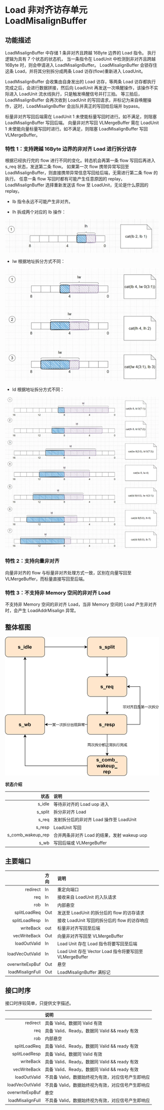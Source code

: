 # Load 非对齐访存单元 LoadMisalignBuffer

## 功能描述

LoadMisalignBuffer 中存储 1 条非对齐且跨越 16Byte 边界的 Load 指令。
执行逻辑为具有 7 个状态的状态机，
当一条指令在 LoadUnit 中检测到非对齐且跨越 16Byte 时，则会申请进入 LoadMisalignBuffer。
LoadMisalignBuffer 会锁存住这条 Load，并将其分别拆分成两条 Load 访存(flow)重新进入 LoadUnit。

LoadMisalignBuffer 会收集由自身发出的 Load 访存，等两条 Load 访存都执行完成之后，会进行数据拼接，然后向 LoadUnit 再发送一次唤醒操作，该操作不实际进入 LoadUnit 流水线执行，只是触发唤醒信号并打三拍。
等三拍后，LoadMisalignBuffer 会再次收到 LoadUnit 的写回请求，并标记为来自唤醒操作，这时，LoadMisalignBuffer 会出队并真正的写回给后端并 bypass。

标量非对齐写回后端需在 LoadUnit 1 未使能标量写回时进行。如不满足，则阻塞 LoadMisalignBuffer 写回后端。
向量非对齐写回 VLMergeBuffer 需在 LoadUnit 1 未使能向量标量写回时进行。如不满足，则阻塞 LoadMisalignBuffer 写回 VLMergeBuffer。

### 特性 1：支持跨越 16Byte 边界的非对齐 Load 进行拆分访存

根据已经执行完的 flow 进行不同的变化。转态机会再第一条 flow 写回后再进入 s_req 状态，发送第二条 flow。
如果第一次 flow 携带异常写回至 LoadMisalignBuffer，则直接携带异常信息写回给后端，无需进行第二条 flow 的执行。
任意一条 flow 写回时都有可能产生任意原因的 replay，LoadMisalignBuffer 选择重新发送该 flow 至 LoadUnit，无论是什么原因的 replay。

- lb 指令永远不可能产生非对齐。

- lh 拆成两个对应的 lb 操作：

![alt text](./figure/LoadMisalign-lh.png)

- lw 根据地址拆分方式不同：
  
![alt text](./figure/LoadMisalign-lw.png)

- ld 根据地址拆分方式不同：

![alt text](./figure/LoadMisalign-ld.png)

### 特性 2：支持向量非对齐

向量非对齐的 flow 与标量非对齐处理方式一致，区别在向量写回至 VLMergeBuffer，而标量直接写回至后端。


### 特性 3：不支持非 Memory 空间的非对齐 Load

不支持非 Memory 空间的非对齐 Load，当非 Memory 空间的 Load 产生非对齐时，会产生 LoadAddrMisalign 异常。


## 整体框图

![alt text](./figure/LoadMisalign-FSM.svg)

**状态介绍**

|              状态 | 说明                                        |
| ----------------: | :------------------------------------------ |
|            s_idle | 等待非对齐的 Load uop 进入                  |
|           s_split | 拆分非对齐 Load                             |
|             s_req | 发射拆分后的非对齐 Load 操作至 LoadUnit     |
|            s_resp | LoadUnit 写回                               |
| s_comb_wakeup_rep | 合并两条非对齐 Load 的结果，发射 wakeup uop |
|              s_wb | 写回后端或 VLMergeBuffer                    |



## 主要端口

|                  | 方向 | 说明                                                    |
| ---------------: | :--- | :------------------------------------------------------ |
|         redirect | In   | 重定向端口                                              |
|              req | In   | 接收来自 LoadUnit 的入队请求                            |
|              rob | In   | 内部悬空                                                |
|     splitLoadReq | Out  | 发送至 LoadUnit 的拆分后的 flow 的访存请求              |
|    splitLoadResp | In   | 接收 LoadUnit 写回的拆分后的 flow 的访存响应            |
|        writeBack | out  | 标量非对齐写回至后端                                    |
|     vecWriteBack | Out  | 向量非对齐写回至 VLMergeBuffer                          |
|     loadOutValid | In   | Load Unit 存在 Load 指令将要写回至后端                  |
|  loadVecOutValid | In   | Load Unit 存在 Vector Load 指令将要写回至 VLMergeBuffer |
|  overwriteExpBuf | Out  | 悬空                                                    |
| loadMisalignFull | Out  | LoadMisalignBuffer 满标记                               |


## 接口时序

接口时序较简单，只提供文字描述。

|                  | 说明                                               |
| ---------------: | :------------------------------------------------- |
|         redirect | 具备 Valid。数据同 Valid 有效                      |
|              req | 具备 Valid、Ready。数据同 Valid && ready 有效      |
|              rob | 内部悬空                                           |
|     splitLoadReq | 具备 Valid、Ready。数据同 Valid && ready 有效      |
|    splitLoadResp | 具备 Valid。数据同 Valid 有效                      |
|        writeBack | 具备 Valid、Ready。数据同 Valid && ready 有效      |
|     vecWriteBack | 具备 Valid、Ready。数据同 Valid && ready 有效      |
|     loadOutValid | 不具备 Valid，数据始终视为有效，对应信号产生即响应 |
|  loadVecOutValid | 不具备 Valid，数据始终视为有效，对应信号产生即响应 |
|  overwriteExpBuf | 悬空                                               |
| loadMisalignFull | 不具备 Valid，数据始终视为有效，对应信号产生即响应 |
